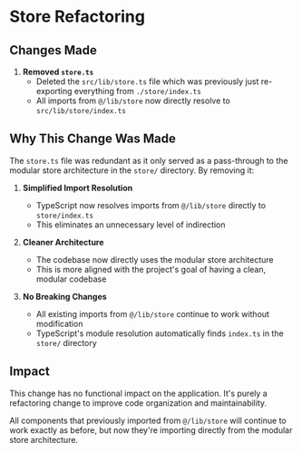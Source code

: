 # Store Refactoring

## Changes Made

1. **Removed `store.ts`**
   - Deleted the `src/lib/store.ts` file which was previously just re-exporting everything from `./store/index.ts`
   - All imports from `@/lib/store` now directly resolve to `src/lib/store/index.ts`

## Why This Change Was Made

The `store.ts` file was redundant as it only served as a pass-through to the modular store architecture in the `store/` directory. By removing it:

1. **Simplified Import Resolution**
   - TypeScript now resolves imports from `@/lib/store` directly to `store/index.ts`
   - This eliminates an unnecessary level of indirection

2. **Cleaner Architecture**
   - The codebase now directly uses the modular store architecture
   - This is more aligned with the project's goal of having a clean, modular codebase

3. **No Breaking Changes**
   - All existing imports from `@/lib/store` continue to work without modification
   - TypeScript's module resolution automatically finds `index.ts` in the `store/` directory

## Impact

This change has no functional impact on the application. It's purely a refactoring change to improve code organization and maintainability.

All components that previously imported from `@/lib/store` will continue to work exactly as before, but now they're importing directly from the modular store architecture.